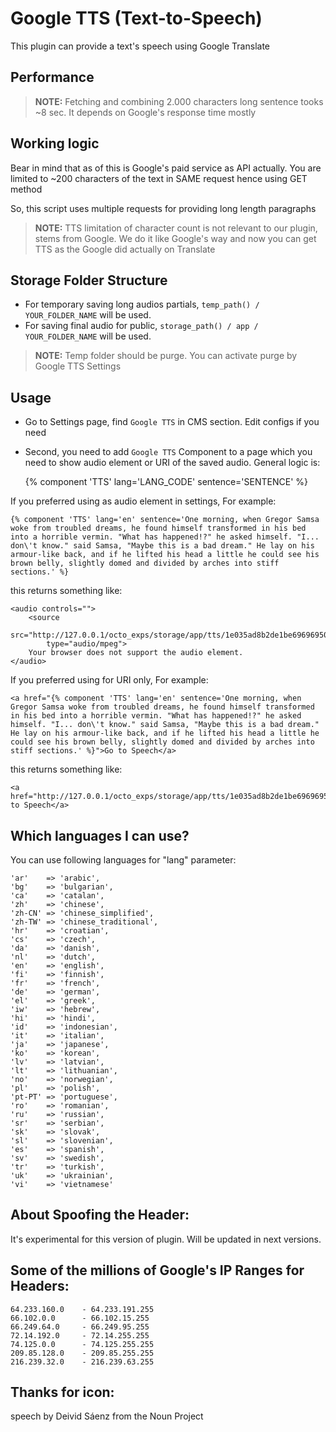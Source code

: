 # Google TTS (Text-to-Speech)
This plugin can provide a text's speech using Google Translate


## Performance
> **NOTE:** Fetching and combining 2.000 characters long sentence tooks ~8 sec. It depends on Google's response time mostly


## Working logic
Bear in mind that as of this is Google's paid service as API actually. You are limited to ~200 characters of the text in SAME request hence using GET method

So, this script uses multiple requests for providing long length paragraphs

> **NOTE:** TTS limitation of character count is not relevant to our plugin, stems from Google. We do it like Google's way and now you can get TTS as the Google did actually on Translate


## Storage Folder Structure
* For temporary saving long audios partials, `temp_path() / YOUR_FOLDER_NAME` will be used.
* For saving final audio for public, `storage_path() / app / YOUR_FOLDER_NAME` will be used.

> **NOTE:** Temp folder should be purge. You can activate purge by Google TTS Settings


## Usage
- Go to Settings page, find `Google TTS` in CMS section. Edit configs if you need

- Second, you need to add `Google TTS` Component to a page which you need to show audio element or URI of the saved audio. General logic is:

	{% component 'TTS' lang='LANG_CODE' sentence='SENTENCE' %}

If you preferred using as audio element in settings, For example:

	{% component 'TTS' lang='en' sentence='One morning, when Gregor Samsa woke from troubled dreams, he found himself transformed in his bed into a horrible vermin. "What has happened!?" he asked himself. "I... don\'t know." said Samsa, "Maybe this is a bad dream." He lay on his armour-like back, and if he lifted his head a little he could see his brown belly, slightly domed and divided by arches into stiff sections.' %}

this returns something like:

	<audio controls="">
		<source 
			src="http://127.0.0.1/octo_exps/storage/app/tts/1e035ad8b2de1be69696950953b28c66.mp3" 
			type="audio/mpeg">
		Your browser does not support the audio element.
	</audio>

If you preferred using for URI only, For example: 

	<a href="{% component 'TTS' lang='en' sentence='One morning, when Gregor Samsa woke from troubled dreams, he found himself transformed in his bed into a horrible vermin. "What has happened!?" he asked himself. "I... don\'t know." said Samsa, "Maybe this is a bad dream." He lay on his armour-like back, and if he lifted his head a little he could see his brown belly, slightly domed and divided by arches into stiff sections.' %}">Go to Speech</a>

this returns something like:

	<a href="http://127.0.0.1/octo_exps/storage/app/tts/1e035ad8b2de1be69696950953b28c66.mp3">Go to Speech</a>


## Which languages I can use?
You can use following languages for "lang" parameter:

	'ar'	=> 'arabic',
	'bg'	=> 'bulgarian',
	'ca'	=> 'catalan',
	'zh'	=> 'chinese',
	'zh-CN'	=> 'chinese_simplified',
	'zh-TW'	=> 'chinese_traditional',
	'hr'	=> 'croatian',
	'cs'	=> 'czech',
	'da'	=> 'danish',
	'nl'	=> 'dutch',
	'en'	=> 'english',
	'fi'	=> 'finnish',
	'fr'	=> 'french',
	'de'	=> 'german',
	'el'	=> 'greek',
	'iw'	=> 'hebrew',
	'hi'	=> 'hindi',
	'id'	=> 'indonesian',
	'it'	=> 'italian',
	'ja'	=> 'japanese',
	'ko'	=> 'korean',
	'lv'	=> 'latvian',
	'lt'	=> 'lithuanian',
	'no'	=> 'norwegian',
	'pl'	=> 'polish',
	'pt-PT'	=> 'portuguese',
	'ro'	=> 'romanian',
	'ru'	=> 'russian',
	'sr'	=> 'serbian',
	'sk'	=> 'slovak',
	'sl'	=> 'slovenian',
	'es'	=> 'spanish',
	'sv'	=> 'swedish',
	'tr'	=> 'turkish',
	'uk'	=> 'ukrainian',
	'vi'	=> 'vietnamese'


## About Spoofing the Header:
It's experimental for this version of plugin. Will be updated in next versions.


## Some of the millions of Google's IP Ranges for Headers:
	64.233.160.0    - 64.233.191.255
	66.102.0.0      - 66.102.15.255
	66.249.64.0		- 66.249.95.255
	72.14.192.0		- 72.14.255.255
	74.125.0.0      - 74.125.255.255
	209.85.128.0	- 209.85.255.255
	216.239.32.0	- 216.239.63.255


## Thanks for icon:
speech by Deivid Sáenz from the Noun Project

